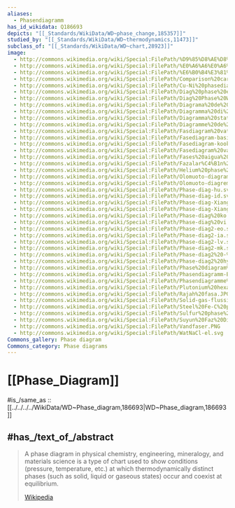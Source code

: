 ```yaml
---
aliases:
  - Phasendiagramm
has_id_wikidata: Q186693
depicts: "[[_Standards/WikiData/WD~phase_change,185357]]"
studied_by: "[[_Standards/WikiData/WD~thermodynamics,11473]]"
subclass_of: "[[_Standards/WikiData/WD~chart,28923]]"
image:
  - http://commons.wikimedia.org/wiki/Special:FilePath/%D9%85%D8%AE%D8%B7%D8%B7%20%D8%AD%D8%A7%D9%84%D8%A9%20%D8%A7%D9%84%D9%85%D8%A7%D8%AF%D8%A9.svg
  - http://commons.wikimedia.org/wiki/Special:FilePath/%E0%A6%A6%E0%A6%B6%E0%A6%BE%20%E0%A6%B0%E0%A7%87%E0%A6%96%E0%A6%BE%E0%A6%9A%E0%A6%BF%E0%A6%A4%E0%A7%8D%E0%A6%B0.svg
  - http://commons.wikimedia.org/wiki/Special:FilePath/%E6%B0%B4%E3%81%AE%E7%8A%B6%E6%85%8B%E5%9B%B3.svg
  - http://commons.wikimedia.org/wiki/Special:FilePath/Comparison%20carbon%20dioxide%20water%20phase%20diagrams.svg
  - http://commons.wikimedia.org/wiki/Special:FilePath/Cu-Ni%20phasediagr.svg
  - http://commons.wikimedia.org/wiki/Special:FilePath/Diag%20phase%20eau%20heb.svg
  - http://commons.wikimedia.org/wiki/Special:FilePath/Diag%20Phase%20Waasser%202.svg
  - http://commons.wikimedia.org/wiki/Special:FilePath/Diagrama%20de%20fase%20-%20sustancia%20pura.png
  - http://commons.wikimedia.org/wiki/Special:FilePath/Diagramma%20di%20fase%20del%20ferro%20puro.svg
  - http://commons.wikimedia.org/wiki/Special:FilePath/Diagramma%20status%20aquae.png
  - http://commons.wikimedia.org/wiki/Special:FilePath/Diagramme%20de%20phase%20isotherme%20-%20Px%20-%20principe.jpg
  - http://commons.wikimedia.org/wiki/Special:FilePath/Fasdiagram%20vatten.svg
  - http://commons.wikimedia.org/wiki/Special:FilePath/Fasediagram-basis-af.svg
  - http://commons.wikimedia.org/wiki/Special:FilePath/Fasediagram-kook.svg
  - http://commons.wikimedia.org/wiki/Special:FilePath/Fasediagram%20vann.svg
  - http://commons.wikimedia.org/wiki/Special:FilePath/Fases%20aigua%20solut.png
  - http://commons.wikimedia.org/wiki/Special:FilePath/Fazalar%C4%B1n%20tarazl%C4%B1q%20%C9%99yrisi.jpg
  - http://commons.wikimedia.org/wiki/Special:FilePath/Helium%20phase%20diagram-ru.svg
  - http://commons.wikimedia.org/wiki/Special:FilePath/Olomuoto-diagrammi.svg
  - http://commons.wikimedia.org/wiki/Special:FilePath/Olomuoto-diagremmi.et.png
  - http://commons.wikimedia.org/wiki/Special:FilePath/Phase-diag-hu.svg
  - http://commons.wikimedia.org/wiki/Special:FilePath/Phase-diag-id.svg
  - http://commons.wikimedia.org/wiki/Special:FilePath/Phase-diag-Xiang-zh-hans.svg
  - http://commons.wikimedia.org/wiki/Special:FilePath/Phase-diag-Xiang-zh-hant.svg
  - http://commons.wikimedia.org/wiki/Special:FilePath/Phase-diag%20ko.svg
  - http://commons.wikimedia.org/wiki/Special:FilePath/Phase-diag%20vi.png
  - http://commons.wikimedia.org/wiki/Special:FilePath/Phase-diag2-eo.svg
  - http://commons.wikimedia.org/wiki/Special:FilePath/Phase-diag2-ia.svg
  - http://commons.wikimedia.org/wiki/Special:FilePath/Phase-diag2-lv.svg
  - http://commons.wikimedia.org/wiki/Special:FilePath/Phase-diag2-mk.svg
  - http://commons.wikimedia.org/wiki/Special:FilePath/Phase-diag2%20-%20PT.svg
  - http://commons.wikimedia.org/wiki/Special:FilePath/Phase-diag2%20hy.svg
  - http://commons.wikimedia.org/wiki/Special:FilePath/Phase%20diagram%20of%20water%20%28is%29.png
  - http://commons.wikimedia.org/wiki/Special:FilePath/Phasendiagramm-Beispiel.svg
  - http://commons.wikimedia.org/wiki/Special:FilePath/Phasendiagramme%20ro.svg
  - http://commons.wikimedia.org/wiki/Special:FilePath/Plutonium%20hexafluoride%20phase%20diagram-cs.svg
  - http://commons.wikimedia.org/wiki/Special:FilePath/Rajah%20fasa.JPG
  - http://commons.wikimedia.org/wiki/Special:FilePath/Solid-gas-flussig.png
  - http://commons.wikimedia.org/wiki/Special:FilePath/Steel%20Fe-C%20phase%20diagram-eu.svg
  - http://commons.wikimedia.org/wiki/Special:FilePath/Sulfur%20phase%20diagram-bs.svg
  - http://commons.wikimedia.org/wiki/Special:FilePath/Suyun%20Faz%20Diyagram.jpg
  - http://commons.wikimedia.org/wiki/Special:FilePath/Vandfaser.PNG
  - http://commons.wikimedia.org/wiki/Special:FilePath/WatNaCl-el.svg
Commons_gallery: Phase diagram
Commons_category: Phase diagrams
---
```


# [[Phase_Diagram]] 

#is_/same_as :: [[../../../../WikiData/WD~Phase_diagram,186693|WD~Phase_diagram,186693]] 

## #has_/text_of_/abstract 

> A phase diagram in physical chemistry, engineering, mineralogy, and materials science 
> is a type of chart used to show conditions (pressure, temperature,  etc.) 
> at which thermodynamically distinct phases (such as solid, liquid or gaseous states) occur and coexist at equilibrium.
>
> [Wikipedia](https://en.wikipedia.org/wiki/Phase%20diagram) 



